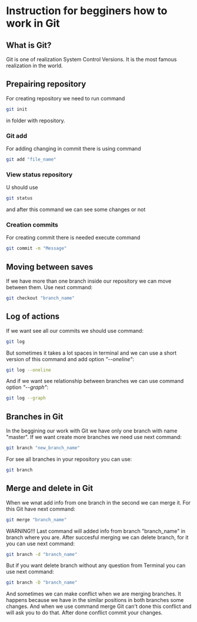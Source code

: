 # Instruction for begginers how to work in Git

## What is Git?

Git is one of realization System Control Versions. It is the most famous realization in the world.

## Prepairing repository

For creating repository we need to run command 

```sh
git init
```
in folder with repository.

### Git add

For adding changing in commit there is using command 
```sh
git add "file_name"
```

### View status repository

U should use 
```sh
git status
```
and after this command we can see some changes or not

### Creation commits

For creating commit there is needed execute command 
```sh
git commit -m "Message"
```

## Moving between saves

If we have more than one branch inside our repository we can move between them. Use next command: 

```sh
git checkout "branch_name"
```

## Log of actions

If we want see all our commits we should use command:
```sh
git log 
```
But sometimes it takes a lot spaces in terminal and we can use a short version of this command and add option *"--oneline"*:
```sh
git log --oneline
```
And if we want see relationship between branches we can use command option *"--graph"*:
```sh
git log --graph
```

## Branches in Git

In the beggining our work with Git we have only one branch with name "master". If we want create more branches we need use next command:
```sh
git branch "new_branch_name"
```
For see all branches in your repository you can use:
```sh
git branch
```

## Merge and delete in Git

When we wnat add info from one branch in the second we can merge it. For this Git have next command:
```sh
git merge "branch_name"
```
WARNING!!!
Last command will added info from branch "branch_name" in branch where you are. 
After succesful merging we can delete branch, for it you can use next command:
```sh
git branch -d "branch_name"
```
But if you want delete branch without any question from Terminal you can use next command:
```sh
git branch -D "branch_name"
```
And sometimes we can make conflict when we are merging branches. It happens because we have in the similar positions in both branches some changes. And when we use command merge Git can't done this conflict and will ask you to do that. After done conflict commit your changes.
